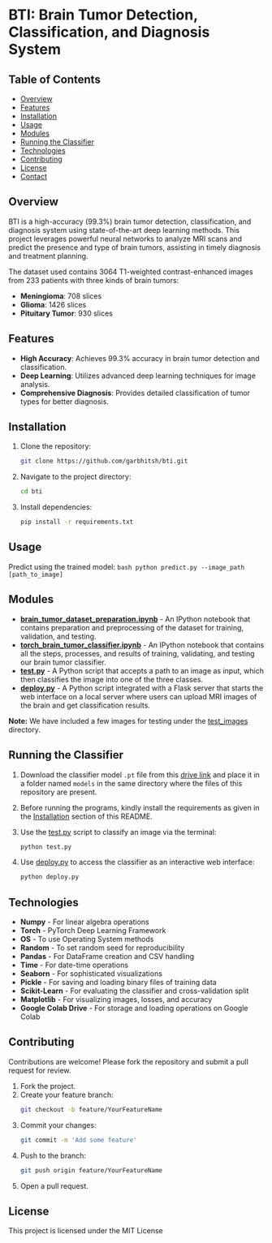 # BTI: Brain Tumor Detection, Classification, and Diagnosis System

## Table of Contents
- [Overview](#overview)
- [Features](#features)
- [Installation](#installation)
- [Usage](#usage)
- [Modules](#modules)
- [Running the Classifier](#running-the-classifier)
- [Technologies](#technologies)
- [Contributing](#contributing)
- [License](#license)
- [Contact](#contact)

## Overview
BTI is a high-accuracy (99.3%) brain tumor detection, classification, and diagnosis system using state-of-the-art deep learning methods. This project leverages powerful neural networks to analyze MRI scans and predict the presence and type of brain tumors, assisting in timely diagnosis and treatment planning.

The dataset used contains 3064 T1-weighted contrast-enhanced images from 233 patients with three kinds of brain tumors:
- **Meningioma**: 708 slices
- **Glioma**: 1426 slices
- **Pituitary Tumor**: 930 slices

## Features
- **High Accuracy**: Achieves 99.3% accuracy in brain tumor detection and classification.
- **Deep Learning**: Utilizes advanced deep learning techniques for image analysis.
- **Comprehensive Diagnosis**: Provides detailed classification of tumor types for better diagnosis.

## Installation
1. Clone the repository:
    ```bash
    git clone https://github.com/garbhitsh/bti.git
    ```
2. Navigate to the project directory:
    ```bash
    cd bti
    ```
3. Install dependencies:
    ```bash
    pip install -r requirements.txt
    ```

## Usage

 Predict using the trained model:
    ```bash
    python predict.py --image_path [path_to_image]
    ```

## Modules
- **[brain_tumor_dataset_preparation.ipynb](brain_tumor_dataset_preparation.ipynb)** - An IPython notebook that contains preparation and preprocessing of the dataset for training, validation, and testing.
- **[torch_brain_tumor_classifier.ipynb](torch_brain_tumor_classifier.ipynb)** - An IPython notebook that contains all the steps, processes, and results of training, validating, and testing our brain tumor classifier.
- **[test.py](test.py)** - A Python script that accepts a path to an image as input, which then classifies the image into one of the three classes.
- **[deploy.py](deploy.py)** - A Python script integrated with a Flask server that starts the web interface on a local server where users can upload MRI images of the brain and get classification results.

**Note:** We have included a few images for testing under the [test_images](test_images) directory.

## Running the Classifier

1. Download the classifier model `.pt` file from this [drive link](https://drive.google.com/file/d/1-rIrzzqpsSg80QG175hjEPv9ilnSHmqK/view?usp=sharing) and place it in a folder named `models` in the same directory where the files of this repository are present.

2. Before running the programs, kindly install the requirements as given in the [Installation](#installation) section of this README.

3. Use the [test.py](test.py) script to classify an image via the terminal:
    ```bash
    python test.py
    ```

4. Use [deploy.py](deploy.py) to access the classifier as an interactive web interface:
    ```bash
    python deploy.py
    ```

## Technologies
- **Numpy** - For linear algebra operations
- **Torch** - PyTorch Deep Learning Framework
- **OS** - To use Operating System methods
- **Random** - To set random seed for reproducibility
- **Pandas** - For DataFrame creation and CSV handling
- **Time** - For date-time operations
- **Seaborn** - For sophisticated visualizations
- **Pickle** - For saving and loading binary files of training data
- **Scikit-Learn** - For evaluating the classifier and cross-validation split
- **Matplotlib** - For visualizing images, losses, and accuracy
- **Google Colab Drive** - For storage and loading operations on Google Colab

## Contributing
Contributions are welcome! Please fork the repository and submit a pull request for review.

1. Fork the project.
2. Create your feature branch:
    ```bash
    git checkout -b feature/YourFeatureName
    ```
3. Commit your changes:
    ```bash
    git commit -m 'Add some feature'
    ```
4. Push to the branch:
    ```bash
    git push origin feature/YourFeatureName
    ```
5. Open a pull request.

## License
This project is licensed under the MIT License
